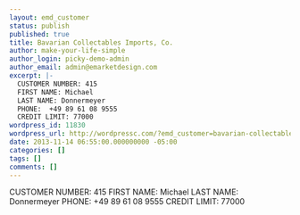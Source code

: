 ```yaml
---
layout: emd_customer
status: publish
published: true
title: Bavarian Collectables Imports, Co.
author: make-your-life-simple
author_login: picky-demo-admin
author_email: admin@emarketdesign.com
excerpt: |-
  CUSTOMER NUMBER: 415
  FIRST NAME: Michael
  LAST NAME: Donnermeyer
  PHONE:  +49 89 61 08 9555
  CREDIT LIMIT: 77000
wordpress_id: 11830
wordpress_url: http://wordpressc.com/?emd_customer=bavarian-collectables-imports-co
date: 2013-11-14 06:55:00.000000000 -05:00
categories: []
tags: []
comments: []
---
```

CUSTOMER NUMBER: 415
FIRST NAME: Michael
LAST NAME: Donnermeyer
PHONE:  +49 89 61 08 9555
CREDIT LIMIT: 77000
